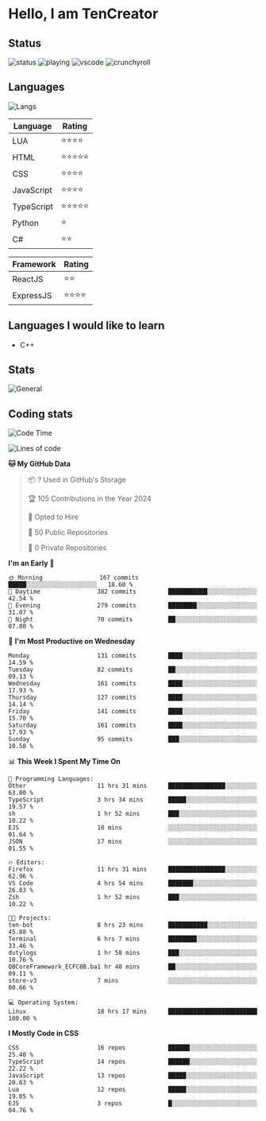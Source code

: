 # Hello, I am TenCreator

## Status
![status](https://api.statusbadges.me/badge/status/518334475038359555?simple=true&style=for-the-badge)
![playing](https://api.statusbadges.me/badge/playing/518334475038359555?style=for-the-badge)
![vscode](https://api.statusbadges.me/badge/vscode/518334475038359555?style=for-the-badge)
![crunchyroll](https://api.statusbadges.me/badge/crunchyroll/518334475038359555?style=for-the-badge)

## Languages
![Langs](https://github-readme-stats.vercel.app/api/top-langs/?username=tencreator&layout=compact&theme=radical)


|Language|Rating|
|--------|------|
|LUA|⭐️⭐️⭐️⭐️|
|HTML|⭐️⭐️⭐️⭐️⭐️|
|CSS|⭐️⭐️⭐️⭐️|
|JavaScript|⭐️⭐️⭐️⭐️|
|TypeScript|⭐️⭐️⭐️⭐️⭐️|
|Python|⭐️|
|C#|⭐️⭐️ |

|Framework|Rating|
|--------|------|
|ReactJS|⭐️⭐️|
|ExpressJS|⭐️⭐️⭐️⭐️|

## Languages I would like to learn
- C++

## Stats
![General](https://github-readme-stats.vercel.app/api?username=tencreator&show_icons=true&theme=radical)

## Coding stats
<!--START_SECTION:waka-->
![Code Time](http://img.shields.io/badge/Code%20Time-146%20hrs%2016%20mins-blue)

![Lines of code](https://img.shields.io/badge/From%20Hello%20World%20I%27ve%20Written-481.1%20thousand%20lines%20of%20code-blue)

**🐱 My GitHub Data** 

> 📦 ? Used in GitHub's Storage 
 > 
> 🏆 105 Contributions in the Year 2024
 > 
> 💼 Opted to Hire
 > 
> 📜 50 Public Repositories 
 > 
> 🔑 0 Private Repositories 
 > 
**I'm an Early 🐤** 

```text
🌞 Morning                167 commits         █████░░░░░░░░░░░░░░░░░░░░   18.60 % 
🌆 Daytime                382 commits         ███████████░░░░░░░░░░░░░░   42.54 % 
🌃 Evening                279 commits         ████████░░░░░░░░░░░░░░░░░   31.07 % 
🌙 Night                  70 commits          ██░░░░░░░░░░░░░░░░░░░░░░░   07.80 % 
```
📅 **I'm Most Productive on Wednesday** 

```text
Monday                   131 commits         ████░░░░░░░░░░░░░░░░░░░░░   14.59 % 
Tuesday                  82 commits          ██░░░░░░░░░░░░░░░░░░░░░░░   09.13 % 
Wednesday                161 commits         ████░░░░░░░░░░░░░░░░░░░░░   17.93 % 
Thursday                 127 commits         ████░░░░░░░░░░░░░░░░░░░░░   14.14 % 
Friday                   141 commits         ████░░░░░░░░░░░░░░░░░░░░░   15.70 % 
Saturday                 161 commits         ████░░░░░░░░░░░░░░░░░░░░░   17.93 % 
Sunday                   95 commits          ███░░░░░░░░░░░░░░░░░░░░░░   10.58 % 
```


📊 **This Week I Spent My Time On** 

```text
💬 Programming Languages: 
Other                    11 hrs 31 mins      ████████████████░░░░░░░░░   63.00 % 
TypeScript               3 hrs 34 mins       █████░░░░░░░░░░░░░░░░░░░░   19.57 % 
sh                       1 hr 52 mins        ███░░░░░░░░░░░░░░░░░░░░░░   10.22 % 
EJS                      18 mins             ░░░░░░░░░░░░░░░░░░░░░░░░░   01.64 % 
JSON                     17 mins             ░░░░░░░░░░░░░░░░░░░░░░░░░   01.55 % 

🔥 Editors: 
Firefox                  11 hrs 31 mins      ████████████████░░░░░░░░░   62.96 % 
VS Code                  4 hrs 54 mins       ███████░░░░░░░░░░░░░░░░░░   26.83 % 
Zsh                      1 hr 52 mins        ███░░░░░░░░░░░░░░░░░░░░░░   10.22 % 

🐱‍💻 Projects: 
ten-bot                  8 hrs 23 mins       ███████████░░░░░░░░░░░░░░   45.88 % 
Terminal                 6 hrs 7 mins        ████████░░░░░░░░░░░░░░░░░   33.46 % 
dutylogs                 1 hr 58 mins        ███░░░░░░░░░░░░░░░░░░░░░░   10.76 % 
QBCoreFramework_ECFC8B.ba1 hr 40 mins        ██░░░░░░░░░░░░░░░░░░░░░░░   09.11 % 
store-v3                 7 mins              ░░░░░░░░░░░░░░░░░░░░░░░░░   00.66 % 

💻 Operating System: 
Linux                    18 hrs 17 mins      █████████████████████████   100.00 % 
```

**I Mostly Code in CSS** 

```text
CSS                      16 repos            ██████░░░░░░░░░░░░░░░░░░░   25.40 % 
TypeScript               14 repos            ██████░░░░░░░░░░░░░░░░░░░   22.22 % 
JavaScript               13 repos            █████░░░░░░░░░░░░░░░░░░░░   20.63 % 
Lua                      12 repos            █████░░░░░░░░░░░░░░░░░░░░   19.05 % 
EJS                      3 repos             █░░░░░░░░░░░░░░░░░░░░░░░░   04.76 % 
```




<!--END_SECTION:waka-->
